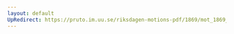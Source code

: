 ```yaml
---
layout: default
UpRedirect: https://pruto.im.uu.se/riksdagen-motions-pdf/1869/mot_1869__ak__101/mot_1869__ak__101-002.pdf
---
```

